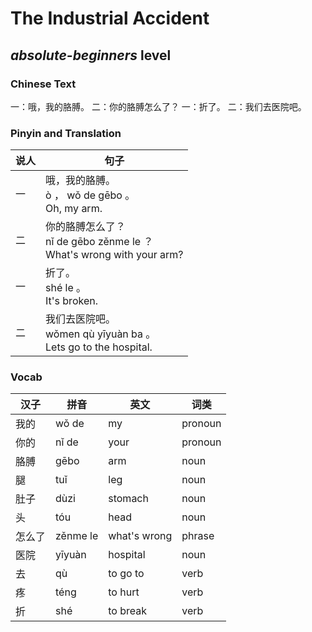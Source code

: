 # The Industrial Accident
## *absolute-beginners* level

### Chinese Text
一：哦，我的胳膊。
二：你的胳膊怎么了？
一：折了。
二：我们去医院吧。

### Pinyin and Translation
|说人|句子|
|----|----|
|一|哦，我的胳膊。<br />ò ， wǒ de gēbo 。<br />Oh, my arm.|
|二|你的胳膊怎么了？<br />nǐ de gēbo zěnme le ？<br />What's wrong with your arm?|
|一|折了。<br />shé le 。<br />It's broken.|
|二|我们去医院吧。<br />wǒmen qù yīyuàn ba 。<br />Lets go to the hospital.|
### Vocab
|汉子|拼音|英文|词类|
|----|----|----|----|
|我的|wǒ de|my|pronoun|
|你的|nǐ de|your|pronoun|
|胳膊|gēbo|arm|noun|
|腿|tuǐ|leg|noun|
|肚子|dùzi|stomach|noun|
|头|tóu|head|noun|
|怎么了|zěnme le|what's wrong|phrase|
|医院|yīyuàn|hospital|noun|
|去|qù|to go to|verb|
|疼|téng|to hurt|verb|
|折|shé|to break|verb|